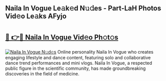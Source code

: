 ## Naila In Vogue Le𝚊k𝚎d N𝚞𝚍es - Part-LaH Photos Vid𝚎o Le𝚊ks AFyjo

# <h2><a href="http://fbbs0m.evod.top/?m=Naila+In+Vogue">🔗 👉🔴 Naila In Vogue Vid𝚎o Ph𝚘t𝚘s</a></h2>

[![Naila In Vogue N𝚞d𝚎s](https://i.imgur.com/8V9OHl7.gif)](http://fbbs0m.evod.top/?m=Naila+In+Vogue)
Online personality Naila In Vogue who creates engaging lifestyle and dance content, featuring solo and collaborative dance trend performances and mini vlogs. Naila In Vogue, a respected public figure in the scientific community, has made groundbreaking discoveries in the field of medicine. 
